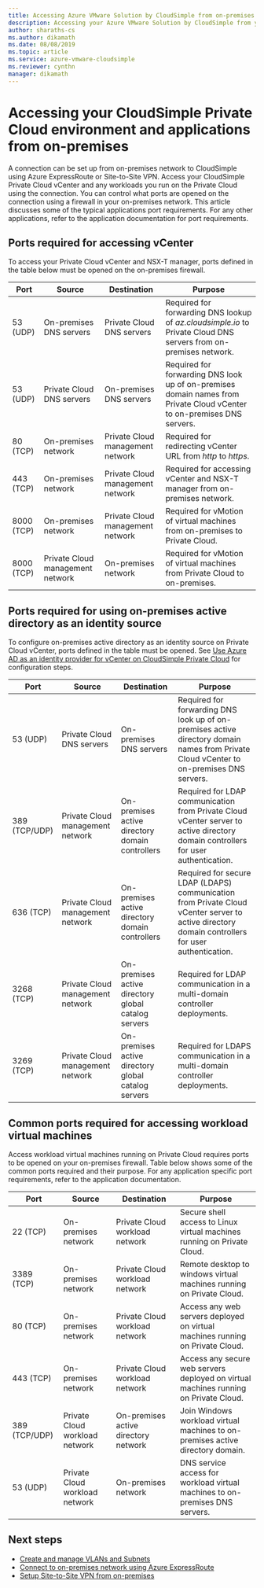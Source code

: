 ```yaml
---
title: Accessing Azure VMware Solution by CloudSimple from on-premises 
description: Accessing your Azure VMware Solution by CloudSimple from your on-premises network through a firewall
author: sharaths-cs 
ms.author: dikamath 
ms.date: 08/08/2019 
ms.topic: article 
ms.service: azure-vmware-cloudsimple 
ms.reviewer: cynthn 
manager: dikamath 
---
```


# Accessing your CloudSimple Private Cloud environment and applications from on-premises

A connection can be set up from on-premises network to CloudSimple using Azure ExpressRoute or Site-to-Site VPN.  Access your CloudSimple Private Cloud vCenter and any workloads you run on the Private Cloud using the connection.  You can control what ports are opened on the connection using a firewall in your on-premises network.  This article discusses some of the typical applications port requirements.  For any other applications, refer to the application documentation for port requirements.

## Ports required for accessing vCenter

To access your Private Cloud vCenter and NSX-T manager, ports defined in the table below must be opened on the on-premises firewall.  

| Port       | Source                           | Destination                      | Purpose                                                                                                                |
|------------|----------------------------------|----------------------------------|------------------------------------------------------------------------------------------------------------------------|
| 53 (UDP)   | On-premises DNS servers          | Private Cloud DNS servers        | Required for forwarding DNS lookup of *az.cloudsimple.io* to Private Cloud DNS servers from on-premises network.       |
| 53 (UDP)   | Private Cloud DNS servers        | On-premises DNS servers          | Required for forwarding DNS look up of on-premises domain names from Private Cloud vCenter to on-premises DNS servers. |
| 80 (TCP)   | On-premises network              | Private Cloud management network | Required for redirecting vCenter URL from *http* to *https*.                                                           |
| 443 (TCP)  | On-premises network              | Private Cloud management network | Required for accessing vCenter and NSX-T manager from on-premises network.                                             |
| 8000 (TCP) | On-premises network              | Private Cloud management network | Required for vMotion of virtual machines from on-premises to Private Cloud.                                            |
| 8000 (TCP) | Private Cloud management network | On-premises network              | Required for vMotion of virtual machines from Private Cloud to on-premises.                                            |

## Ports required for using on-premises active directory as an identity source

To configure on-premises active directory as an identity source on Private Cloud vCenter, ports defined in the table must be opened.  See [Use Azure AD as an identity provider for vCenter on CloudSimple Private Cloud](https://docs.azure.cloudsimple.com/azure-ad/) for configuration steps.

| Port         | Source                           | Destination                                         | Purpose                                                                                                                                          |
|--------------|----------------------------------|-----------------------------------------------------|--------------------------------------------------------------------------------------------------------------------------------------------------|
| 53 (UDP)      | Private Cloud DNS servers        | On-premises DNS servers                             | Required for forwarding DNS look up of on-premises active directory domain names from Private Cloud vCenter to on-premises DNS servers.          |
| 389 (TCP/UDP) | Private Cloud management network | On-premises active directory domain controllers     | Required for LDAP communication from Private Cloud vCenter server to active directory domain controllers for user authentication.                |
| 636 (TCP)     | Private Cloud management network | On-premises active directory domain controllers     | Required for secure LDAP (LDAPS) communication from Private Cloud vCenter server to active directory domain controllers for user authentication. |
| 3268 (TCP)    | Private Cloud management network | On-premises active directory global catalog servers | Required for LDAP communication in a multi-domain controller deployments.                                                                        |
| 3269 (TCP)    | Private Cloud management network | On-premises active directory global catalog servers | Required for LDAPS communication in a multi-domain controller deployments.                                                                       |                                           |

## Common ports required for accessing workload virtual machines

Access workload virtual machines running on Private Cloud requires ports to be opened on your on-premises firewall.  Table below shows some of the common ports required and their purpose.  For any application specific port requirements, refer to the application documentation.

| Port         | Source                         | Destination                          | Purpose                                                                              |
|--------------|--------------------------------|--------------------------------------|--------------------------------------------------------------------------------------|
| 22 (TCP)      | On-premises network            | Private Cloud workload network       | Secure shell access to Linux virtual machines running on Private Cloud.              |
| 3389 (TCP)    | On-premises network            | Private Cloud workload network       | Remote desktop to windows virtual machines running on Private Cloud.                 |
| 80 (TCP)      | On-premises network            | Private Cloud workload network       | Access any web servers deployed on virtual machines running on Private Cloud.        |
| 443 (TCP)     | On-premises network            | Private Cloud workload network       | Access any secure web servers deployed on virtual machines running on Private Cloud. |
| 389 (TCP/UDP) | Private Cloud workload network | On-premises active directory network | Join Windows workload virtual machines to on-premises active directory domain.       |
| 53 (UDP)      | Private Cloud workload network | On-premises network                  | DNS service access for workload virtual machines to on-premises DNS servers.         |

## Next steps

* [Create and manage VLANs and Subnets](https://docs.azure.cloudsimple.com/create-vlan-subnet/)
* [Connect to on-premises network using Azure ExpressRoute](https://docs.azure.cloudsimple.com/on-premises-connection/)
* [Setup Site-to-Site VPN from on-premises](https://docs.azure.cloudsimple.com/vpn-gateway/)
